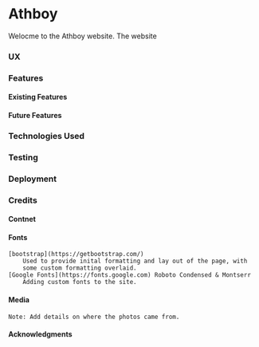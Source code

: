 # Athboy
Welocme to the Athboy website. 
The website


### UX
### Features
#### Existing Features
#### Future Features

### Technologies Used
### Testing
### Deployment
### Credits
#### Contnet
#### Fonts
    [bootstrap](https://getbootstrap.com/)
        Used to provide inital formatting and lay out of the page, with
        some custom formatting overlaid. 
    [Google Fonts](https://fonts.google.com) Roboto Condensed & Montserr
        Adding custom fonts to the site.
#### Media
    Note: Add details on where the photos came from.
#### Acknowledgments

